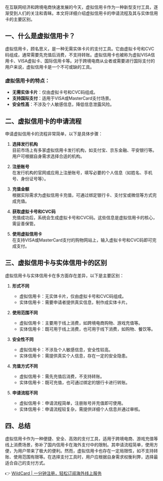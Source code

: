 在互联网经济和跨境电商快速发展的今天，虚拟信用卡作为一种新型支付工具，逐渐受到人们的关注和青睐。本文将详细介绍虚拟信用卡的申请流程及其与实体信用卡的主要区别。

## 一、什么是虚拟信用卡？

虚拟信用卡，顾名思义，是一种无需实体卡片的支付工具。它由虚拟卡号和CVC码组成，通常需要先充值后消费，不支持转账。虚拟信用卡也被称为虚拟VISA信用卡、VISA虚拟卡、国际信用卡等。对于跨境电商从业者或需要进行国际支付的用户来说，虚拟信用卡是一个不可或缺的工具。

### 虚拟信用卡的特点：
- **无需实体卡片**：仅由虚拟卡号和CVC码组成。
- **支持国际支付**：适用于VISA或MasterCard支付场景。
- **安全性高**：不涉及个人敏感信息，降低信息泄露风险。

## 二、虚拟信用卡的申请流程

申请虚拟信用卡的流程非常简单，以下是具体步骤：

1. **选择发行机构**  
   目前市场上有多家虚拟信用卡发行机构，如支付宝、京东金融、平安银行等。用户可根据自身需求选择合适的机构。

2. **注册账号**  
   在发行机构的官网或应用上注册账号，填写必要的个人信息（如姓名、手机号、身份证号等）。

3. **充值金额**  
   根据实际需求为虚拟信用卡充值，可通过绑定银行卡、支付宝或微信等方式完成充值。

4. **获取虚拟卡号和CVC码**  
   充值成功后，系统会生成虚拟卡号和CVC码。这些信息是虚拟信用卡的核心，需妥善保管。

5. **使用虚拟信用卡**  
   在支持VISA或MasterCard支付的购物网站上，输入虚拟卡号和CVC码即可完成支付。

## 三、虚拟信用卡与实体信用卡的区别

虚拟信用卡与实体信用卡在多方面存在差异，以下是主要区别：

1. **形式不同**  
   - 虚拟信用卡：无实体卡片，仅由虚拟卡号和CVC码组成。  
   - 实体信用卡：需要申请者提供真实信息，制作成实体卡片。

2. **使用范围不同**  
   - 虚拟信用卡：主要用于线上消费，如跨境电商购物、游戏充值等。  
   - 实体信用卡：既可用于线上消费，也可用于线下消费，如购物、餐饮等。

3. **安全性不同**  
   - 虚拟信用卡：不涉及个人敏感信息，安全性较高。  
   - 实体信用卡：需提供真实个人信息，存在一定的安全隐患。

4. **充值方式不同**  
   - 虚拟信用卡：需先充值后消费，不支持转账。  
   - 实体信用卡：既可充值，也可通过绑定的银行卡进行转账。

5. **申请流程不同**  
   - 虚拟信用卡：申请流程简单，注册账号并充值即可使用。  
   - 实体信用卡：申请流程较复杂，需提供详细个人信息并通过审核。

## 四、总结

虚拟信用卡作为一种便捷、安全、高效的支付工具，适用于跨境电商、游戏充值等线上消费场景，弥补了国内信用卡在海外支付中的限制。其申请流程简单，使用方便，为用户带来了极大的便利。然而，虚拟信用卡也存在一定局限性，如不支持转账、使用范围有限等。在选择支付工具时，用户应根据自身需求权衡利弊，选择最适合自己的支付方式。

👉 [WildCard | 一分钟注册，轻松订阅海外线上服务](https://bit.ly/bewildcard)
